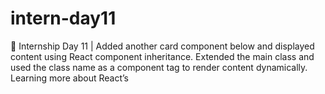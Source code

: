 # intern-day11
🚀 Internship Day 11 | Added another card component below and displayed content using React component inheritance. Extended the main class and used the class name as a component tag to render content dynamically. Learning more about React’s 

